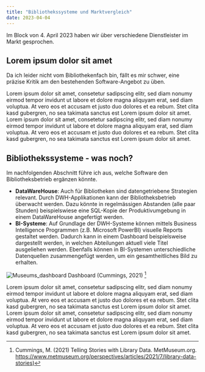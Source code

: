 ```yaml
---
title: "Bibliothekssysteme und Marktvergleich"
date: 2023-04-04
---
```


Im Block von 4. April 2023 haben wir über verschiedene Dienstleister im Markt gesprochen. 

## Lorem ipsum dolor sit amet

Da ich leider nicht vom Bibliothekenfach bin, fällt es mir schwer, eine präzise Kritik am den bestehenden Software-Angebot zu üben.

Lorem ipsum dolor sit amet, consetetur sadipscing elitr, sed diam nonumy eirmod tempor invidunt ut labore et dolore magna aliquyam erat, sed diam voluptua. At vero eos et accusam et justo duo dolores et ea rebum. Stet clita kasd gubergren, no sea takimata sanctus est Lorem ipsum dolor sit amet. Lorem ipsum dolor sit amet, consetetur sadipscing elitr, sed diam nonumy eirmod tempor invidunt ut labore et dolore magna aliquyam erat, sed diam voluptua. At vero eos et accusam et justo duo dolores et ea rebum. Stet clita kasd gubergren, no sea takimata sanctus est Lorem ipsum dolor sit amet.

## Bibliothekssysteme - was noch?

Im nachfolgenden Abschnitt führe ich aus, welche Software den Bibliotheksbetrieb ergänzen könnte.
 - **DataWareHouse**: Auch für Bibliotheken sind datengetriebene Strategien relevant. Durch DWH-Applikationen kann der Bibliotheksbetrieb überwacht werden. Dazu könnte in regelmässigen Abstanden (alle paar Stunden) beispielswiese eine SQL-Kopie der Produktivumgebung in einem DataWareHouse angefertigt werden.
 - **BI-Systeme**: Auf Grundlage der DWH-Systeme können mittels Business Intelligence Programmen (z.B. Microsoft PowerBI) visuelle Reports gestaltet werden. Dadurch kann in einem Dashboard beispielsweise dargestellt werden, in welchen Abteilungen aktuell viele Titel ausgeliehen werden. Ebenfalls können in BI-Systemen unterschiedliche Datenquellen zusammengefügt werden, um ein gesamtheitliches Bild zu erhalten.

![Museums_dashboard](/LeTaBu/assets/images/museum_dashboard.jpg)
Dashboard (Cummings, 2021) [^1]

Lorem ipsum dolor sit amet, consetetur sadipscing elitr, sed diam nonumy eirmod tempor invidunt ut labore et dolore magna aliquyam erat, sed diam voluptua. At vero eos et accusam et justo duo dolores et ea rebum. Stet clita kasd gubergren, no sea takimata sanctus est Lorem ipsum dolor sit amet. Lorem ipsum dolor sit amet, consetetur sadipscing elitr, sed diam nonumy eirmod tempor invidunt ut labore et dolore magna aliquyam erat, sed diam voluptua. At vero eos et accusam et justo duo dolores et ea rebum. Stet clita kasd gubergren, no sea takimata sanctus est Lorem ipsum dolor sit amet.

[^1]: Cummings, M. (2021) Telling Stories with Library Data. MetMuseum.org. [https://www.metmuseum.org/perspectives/articles/2021/7/library-data-stories)](https://www.metmuseum.org/perspectives/articles/2021/7/library-data-stories)